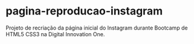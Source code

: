 # pagina-reproducao-instagram
Projeto de recriação da página inicial do Instagram durante Bootcamp de HTML5 CSS3 na Digital Innovation One.
